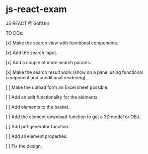 # js-react-exam
JS REACT @ SoftUni


TO DOs:

[x] Make the search view with functional components.

[x] Add the search input.

[x] Add a couple of more search params.

[x] Make the search result work (show on a panel using functional component and conditional rendering).

[ ] Make the upload form an Excel sheet possible.

[ ] Add an edit functionality for the elements.

[ ] Add elements to the basket.

[ ] Add the element download function to get a 3D model or OBJ.

[ ] Add pdf generator function.

[ ] Add all element properties.

[ ] Fix the design.

